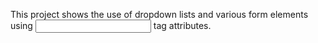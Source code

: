 This project shows the use of dropdown lists and various form elements using <input> tag attributes.
